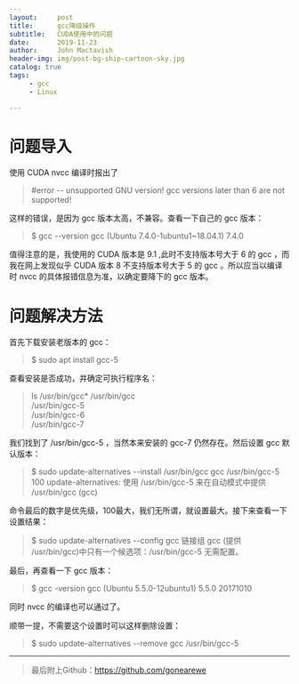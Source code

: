 ```yaml
---
layout:     post
title:      gcc降级操作
subtitle:   CUDA使用中的问题
date:       2019-11-23
author:     John Mactavish
header-img: img/post-bg-ship-cartoon-sky.jpg
catalog: true
tags:
     - gcc
     - Linux

---
```

# 问题导入

使用 CUDA nvcc 编译时报出了

>#error -- unsupported GNU version! gcc versions later than 6 are not supported!

这样的错误，是因为 gcc 版本太高，不兼容。查看一下自己的 gcc 版本：

>$ gcc --version
>gcc (Ubuntu 7.4.0-1ubuntu1~18.04.1) 7.4.0

值得注意的是，我使用的 CUDA 版本是 9.1 ,此时不支持版本号大于 6 的 gcc ，而我在网上发现似乎
CUDA 版本 8 不支持版本号大于 5 的 gcc 。所以应当以编译时 nvcc 的具体报错信息为准，以确定要降下的 gcc 版本。

# 问题解决方法

首先下载安装老版本的 gcc：

>$ sudo apt install gcc-5

查看安装是否成功，并确定可执行程序名：

>ls /usr/bin/gcc*
>/usr/bin/gcc     
>/usr/bin/gcc-5     
>/usr/bin/gcc-6     
>/usr/bin/gcc-7

我们找到了 /usr/bin/gcc-5 ，当然本来安装的 gcc-7 仍然存在。然后设置 gcc 默认版本：

>$ sudo update-alternatives --install /usr/bin/gcc gcc /usr/bin/gcc-5 100
>update-alternatives: 使用 /usr/bin/gcc-5 来在自动模式中提供 /usr/bin/gcc (gcc)

命令最后的数字是优先级，100最大，我们无所谓，就设置最大。接下来查看一下设置结果：

>$ sudo update-alternatives --config gcc
>链接组 gcc (提供 /usr/bin/gcc)中只有一个候选项：/usr/bin/gcc-5
无需配置。

最后，再查看一下 gcc 版本：

>$ gcc -version
>gcc (Ubuntu 5.5.0-12ubuntu1) 5.5.0 20171010

同时 nvcc 的编译也可以通过了。

顺带一提，不需要这个设置时可以这样删除设置：

>$ sudo update-alternatives --remove gcc /usr/bin/gcc-5

***  

>最后附上Github：<https://github.com/gonearewe>
